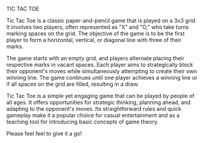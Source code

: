 TIC TAC TOE 


Tic Tac Toe is a classic paper-and-pencil game that is played on a 3x3 grid. It involves two players, often represented as "X" and "O," who take turns marking spaces on the grid. The objective of the game is to be the first player to form a horizontal, vertical, or diagonal line with three of their marks.

The game starts with an empty grid, and players alternate placing their respective marks in vacant spaces. Each player aims to strategically block their opponent's moves while simultaneously attempting to create their own winning line. The game continues until one player achieves a winning line or if all spaces on the grid are filled, resulting in a draw.

Tic Tac Toe is a simple yet engaging game that can be played by people of all ages. It offers opportunities for strategic thinking, planning ahead, and adapting to the opponent's moves. Its straightforward rules and quick gameplay make it a popular choice for casual entertainment and as a teaching tool for introducing basic concepts of game theory.

Please feel feel to give it a go!
